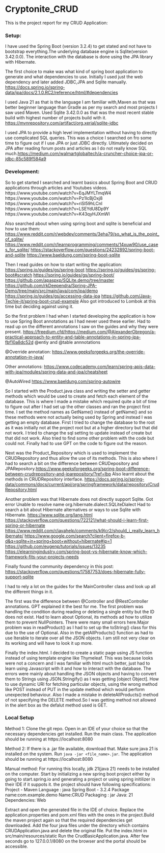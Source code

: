 # Cryptonite_CRUD
This is the project report for my CRUD Application:

<h3>Setup:</h3>
I have used the Spring Boot (version 3.2.4) to get stated and not have to bootstrap everything.The underlying database engine is Sqlite(version 3.42.0.0). 
The interaction with the database is done using the JPA library with Hibernate.

The first choice to make was what kind of spring boot application to generate and what dependencies to use.
Initially I used just the web dependency and later added JDBC,JPA and Sqlite manually.
https://docs.spring.io/spring-data/jpa/docs/2.1.0.RC2/reference/html/#dependencies

I used Java 21 as that is the language I am familiar with,Maven as that was better beginner language than Gradle as per my search and most projects I saw used Maven.
Used Sqlite 3.42.0.0 as that was the most recent stable build with highest number of projects build with it.
https://mvnrepository.com/artifact/org.xerial/sqlite-jdbc



I used JPA to provide a high level implementation without having to directly use complicated SQL queries. 
This was a choice I searched on fro some time to figure out if I use JPA or just JDBC directly.
Ultimately decided on JPA after reading forum posts and articles as I do not really know SQL much.https://medium.com/walmartglobaltech/a-cruncher-choice-jpa-or-jdbc-85c589f584a9

<h3>Development:</h3>
So to get started I searched and learnt basics about Spring Boot and CRUD applications through articles and Youtubes videos.
https://www.youtube.com/watch?v=EqJMYLTmqW4
https://www.youtube.com/watch?v=Pz1IcBjOxj8
https://www.youtube.com/watch?v=riSl59hLCnI
https://www.youtube.com/watch?v=LSEYdU8Dp9Y
https://www.youtube.com/watch?v=K43qyHJXmWI

Also searched about when using spring boot and sqlite is beneficial and how to use them:
https://www.reddit.com/r/webdev/comments/3eha79/so_what_is_the_point_of_sqlite/
https://www.reddit.com/r/learnprogramming/comments/14xuw90/use_cases_for_sqlite/
https://stackoverflow.com/questions/24232892/spring-boot-and-sqlite
https://www.baeldung.com/spring-boot-sqlite

Then I read guides on how to start writing the application:
https://spring.io/guides/gs/spring-boot
https://spring.io/guides/gs/spring-boot#scratch
https://spring.io/guides/gs/spring-boot/
https://github.com/apaspxp/SQLite.demo/tree/master
https://github.com/rkDeependra/Spring-JPA-Demo/tree/main/src/main/java/com/jpa/demo
https://spring.io/guides/gs/accessing-data-jpa
https://github.com/Java-Techie-jt/spring-boot-crud-example
Also got introduced to Lombok at this time but deciding against using it.


So the first problem I had when I started developing the application is how to use Spring Boot annotations as I had never used these earlier. 
Had to read up on the different annotations I saw on the guides and why they were present. 
https://freedium.cfd/https://medium.com/@AlexanderObregon/a-practical-approach-to-entity-and-table-annotations-in-spring-jpa-fbf10a8dc52d
@entiy and @table annnotations

@Override annotation:
https://www.geeksforgeeks.org/the-override-annotation-in-java/

Other annotations:
https://www.codecademy.com/learn/spring-apis-data-with-jpa/modules/spring-data-and-jpa/cheatsheet

@AutoWired
https://www.baeldung.com/spring-autowire

So I started with the Product.java class and writing the setter and getter methods which would be used to create and fetch each element of the database.
This is where I made a mistake which required quite a bit of time to figure out after I had set up the other classes and ran the project first time.
I set the method names as GetName() instead of getName() and so these methods were not actually being used by Spring and instead I was getting an empty database. 
First I tried to change the database to the root as it was initially not at the project root but at a higher directory but that did not work.
I tried to change the sql setting to update instead of create but that did not work. Also tried to find some other problem with the code but could not.
Finally had to use GPT on the code to figure out the reason.

Next was the Product_Repository which is used to implement the CRUDRepository and thus allow the use of its methods. This is also where I had to search a bit on the 
difference between CRUDepository and JPARepository.https://www.geeksforgeeks.org/spring-boot-difference-between-crudrepository-and-jparepository/?ref=lbp
Also learnt about the methods in CRUDRepository interface. https://docs.spring.io/spring-data/commons/docs/current/api/org/springframework/data/repository/CrudRepository.html

Another problem was that Hibernate does not directly support Sqlite. Got error Unable to resolve name org.hibernate.dialect.SQLiteDialect
Had to search a bit about Hibernate alternatives or ways to use Sqlite with Hibernate.
https://www.sqlite.org/lang.html
https://stackoverflow.com/questions/722121/what-should-i-learn-first-spring-or-hibernate
https://www.reddit.com/r/javahelp/comments/k9lcr2/should_i_really_learn_hibernate/
https://www.google.com/search?client=firefox-b-d&q=sqlite+in+spring+boot+without+hibernate#ip=1
https://github.com/eugenp/tutorials/issues/13235
https://elearningindustry.com/spring-boot-vs-hibernate-know-which-framework-fits-your-projects-needs

Finally found the community dependency in this post:
https://stackoverflow.com/questions/17587753/does-hibernate-fully-support-sqlite
	
I had to rely a lot on the guides for the MainController class and look up all the different things in it.

The first was the difference between @Controller and @RestController annotations. GPT explained it the best for me.
The first problem was handling the condition during reading or deleting a single entity but the ID does not exist.
Had to learn about Optional, its methods ad how to utilize them to prevent NullPointers.
There were many small errors here.Major problem was in readProduct() as I had to set up the toString() class for this due to the use of Optional.
Also in the getAllProducts() function as had to use Iterable<Product> to iterate over all the JSON objects.
I am still not very clear on its working and will have to look it up more.


Finally the index.html. I decided to create a static page using JS function instead of using template engine like Thymeleaf.
This was because looks were not a concern and I was familiar with html much better, just had to learn using Javascript with it and how to interact with the database.
The errors were mainly about handling the JSON objects and having to convert them to Strings using JSON.Stringify() as I was getting [object Object].
How to use dynamic URI for fetching particular objects,
using the wrong method like POST instead of PUT in the update method which would perform unexpected behaviour.
Also I made a mistake in deleteAllProducts() method of not specifying the DELETE method.So I was getting method not allowed in the alert box as the defalut method used is GET.

<h3>Local Setup</h3>


Method 1:
Clone the git repo.
Open in an IDE of your choice so that the necessary dependencies get installed.
Run the main class.
The application should be running at https://localhost:8080


Method 2:
If there is a .jar file available, download that.
Make sure java 21 is installed on the system.
Run ```java -jar <file_name>.jar```.
The application should be running at https://localhost:8080


Manual method:
For running this locally, jdk 21(java 21) needs to be installed on the computer.
Start by initializing a new spring boot project either by going to start.spring.io and generating a project or using spring initilizer in their IDE if it suppots it.
the project should have following specifications:
Project - Maven
Language : java
Spring Boot - 3.2.4
Package name:com.example.demo
Name:CRUD
Packaging : jar
Java: 21
Dependencies: Web

Extract and open the generated file in the IDE of choice.
Replace the application.properties and pom.xml files with the ones in the project.Build the maven project again so that the required dependencies get downloaded.
Add the four java files under the directory which contains CRUDApplication.java  and delete the original file.
Put the index.html in src/main/resources/static
Run the CrudBasicApplication.java. After few seconds go to 127.0.0.1/8080 on the browser and the portal should be accessible.

